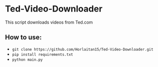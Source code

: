 # Ted-Video-Downloader


This script downloads videos from Ted.com

## How to use:
- `git clone https://github.com/Horlaitan15/Ted-Video-Downloader.git`
- `pip install requirements.txt`
- `python main.py`